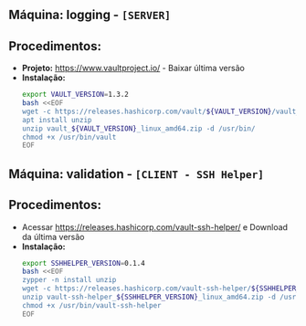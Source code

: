 Máquina: logging - `[SERVER]`
---------------------------

Procedimentos:
--------------

* **Projeto:** https://www.vaultproject.io/ - Baixar última versão
* **Instalação:**
  ```bash
  export VAULT_VERSION=1.3.2
  bash <<EOF
  wget -c https://releases.hashicorp.com/vault/${VAULT_VERSION}/vault_${VAULT_VERSION}_linux_amd64.zip
  apt install unzip
  unzip vault_${VAULT_VERSION}_linux_amd64.zip -d /usr/bin/
  chmod +x /usr/bin/vault
  EOF
  ```

Máquina: validation - `[CLIENT - SSH Helper]`
--------------------------------------------

Procedimentos:
--------------

* Acessar https://releases.hashicorp.com/vault-ssh-helper/ e Download da última versão
* **Instalação:**
  ```bash
  export SSHHELPER_VERSION=0.1.4
  bash <<EOF
  zypper -n install unzip
  wget -c https://releases.hashicorp.com/vault-ssh-helper/${SSHHELPER_VERSION}/vault-ssh-helper_${SSHHELPER_VERSION}_linux_amd64.zip
  unzip vault-ssh-helper_${SSHHELPER_VERSION}_linux_amd64.zip -d /usr/bin/
  chmod +x /usr/bin/vault-ssh-helper
  EOF
  ```
